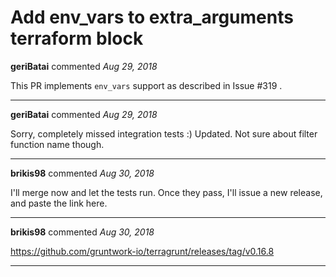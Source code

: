 # Add env_vars to extra_arguments terraform block

**geriBatai** commented *Aug 29, 2018*

This PR implements `env_vars` support as described in Issue #319 .
<br />
***


**geriBatai** commented *Aug 29, 2018*

Sorry, completely missed integration tests :) Updated. Not sure about filter function name though.
***

**brikis98** commented *Aug 30, 2018*

I'll merge now and let the tests run. Once they pass, I'll issue a new release, and paste the link here.
***

**brikis98** commented *Aug 30, 2018*

https://github.com/gruntwork-io/terragrunt/releases/tag/v0.16.8
***

